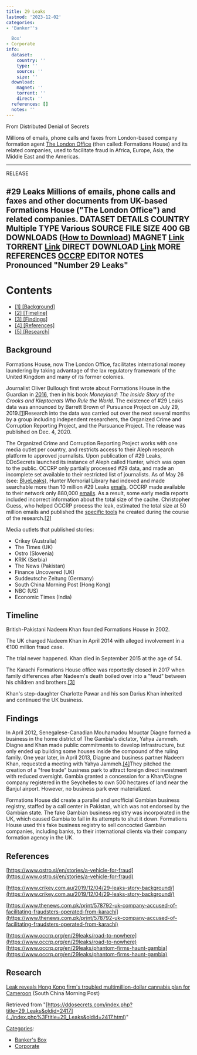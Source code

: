 ```yaml
---
title: 29 Leaks
lastmod: '2023-12-02'
categories:
- 'Banker''s

  Box'
- Corporate
info:
  dataset:
    country: ''
    type: ''
    source: ''
    size: ''
  download:
    magnet: ''
    torrent: ''
    direct: ''
  references: []
  notes: ''
---
```




From Distributed Denial of Secrets

Millions of emails, phone calls and faxes from London-based company
formation agent [The London
Office](https://thelondonoffice.com/)
(then called: Formations House) and its related companies, used to
facilitate fraud in Africa, Europe, Asia, the Middle East and the
Americas.

---
RELEASE

**#29 Leaks**
Millions of emails, phone calls and faxes and other documents from UK-based Formations House ("The London Office") and related companies.
DATASET DETAILS
**COUNTRY** Multiple
**TYPE** Various
**SOURCE**
**FILE SIZE** 400 GB
DOWNLOADS ([How to Download](Torrents.html "Torrents"))
**MAGNET** [Link](magnet:?xt=urn:btih:673544da778bb597fb3331638c22857a8f6ed623&dn=29Leaks&tr=udp://tracker.coppersurfer.tk:6969/announce&tr=udp://exodus.desync.com:6969/announce&tr=udp://tracker.leechers-paradise.org:6969/announce&tr=http://tracker.opentrackr.org:1337/announce&tr=udp://public.popcorn-tracker.org:6969/announce&tr=http://104.28.1.30:8080/announce&tr=http://104.28.16.69/announce&tr=http://107.150.14.110:6969/announce&tr=http://109.121.134.121:1337/announce&tr=http://114.55.113.60:6969/announce&tr=http://125.227.35.196:6969/announce&tr=http://128.199.70.66:5944/announce&tr=http://157.7.202.64:8080/announce&tr=http://158.69.146.212:7777/announce&tr=http://173.254.204.71:1096/announce&tr=http://178.175.143.27/announce&tr=http://178.33.73.26:2710/announce&tr=http://182.176.139.129:6969/announce&tr=http://185.5.97.139:8089/announce&tr=http://188.165.253.109:1337/announce&tr=http://194.106.216.222/announce&tr=http://195.123.209.37:1337/announce&tr=http://210.244.71.25:6969/announce&tr=http://210.244.71.26:6969/announce&tr=http://213.159.215.198:6970/announce&tr=http://213.163.67.56:1337/announce&tr=http://37.19.5.139:6969/announce&tr=http://37.19.5.155:6881/announce&tr=http://46.4.109.148:6969/announce&tr=http://5.79.249.77:6969/announce&tr=http://5.79.83.193:2710/announce&tr=http://51.254.244.161:6969/announce&tr=http://59.36.96.77:6969/announce&tr=http://74.82.52.209:6969/announce&tr=http://80.246.243.18:6969/announce&tr=http://81.200.2.231/announce&tr=http://85.17.19.180/announce&tr=http://87.248.186.252:8080/announce&tr=http://87.253.152.137/announce&tr=http://91.216.110.47/announce&tr=http://91.217.91.21:3218/announce&tr=http://91.218.230.81:6969/announce&tr=http://93.92.64.5/announce&tr=http://atrack.pow7.com/announce&tr=http://bt.henbt.com:2710/announce&tr=http://bt.pusacg.org:8080/announce&tr=http://bt2.careland.com.cn:6969/announce&tr=http://explodie.org:6969/announce&tr=http://mgtracker.org:2710/announce&tr=http://mgtracker.org:6969/announce&tr=http://open.acgtracker.com:1096/announce&tr=http://open.lolicon.eu:7777/announce&tr=http://open.touki.ru/announce.php&tr=http://p4p.arenabg.ch:1337/announce&tr=http://p4p.arenabg.com:1337/announce&tr=http://pow7.com:80/announce&tr=http://retracker.gorcomnet.ru/announce&tr=http://retracker.krs-ix.ru/announce&tr=http://retracker.krs-ix.ru:80/announce&tr=http://secure.pow7.com/announce&tr=http://t1.pow7.com/announce&tr=http://t2.pow7.com/announce&tr=http://thetracker.org:80/announce&tr=http://torrent.gresille.org/announce&tr=http://torrentsmd.com:8080/announce&tr=http://tracker.aletorrenty.pl:2710/announce&tr=http://tracker.baravik.org:6970/announce&tr=http://tracker.bittor.pw:1337/announce&tr=http://tracker.bittorrent.am/announce&tr=http://tracker.calculate.ru:6969/announce&tr=http://tracker.dler.org:6969/announce&tr=http://tracker.dutchtracking.com/announce&tr=http://tracker.dutchtracking.com:80/announce&tr=http://tracker.dutchtracking.nl/announce&tr=http://tracker.dutchtracking.nl:80/announce&tr=http://tracker.edoardocolombo.eu:6969/announce&tr=http://tracker.ex.ua/announce&tr=http://tracker.ex.ua:80/announce&tr=http://tracker.filetracker.pl:8089/announce&tr=http://tracker.flashtorrents.org:6969/announce&tr=http://tracker.grepler.com:6969/announce&tr=http://tracker.internetwarriors.net:1337/announce&tr=http://tracker.kicks-ass.net/announce&tr=http://tracker.kicks-ass.net:80/announce&tr=http://tracker.kuroy.me:5944/announce&tr=http://tracker.mg64.net:6881/announce&tr=http://tracker.opentrackr.org:1337/announce&tr=http://tracker.skyts.net:6969/announce&tr=http://tracker.tfile.me/announce&tr=http://tracker.tiny-vps.com:6969/announce&tr=http://tracker.tvunderground.org.ru:3218/announce&tr=http://tracker.yoshi210.com:6969/announce&tr=http://tracker1.wasabii.com.tw:6969/announce&tr=http://tracker2.itzmx.com:6961/announce&tr=http://tracker2.wasabii.com.tw:6969/announce&tr=http://www.wareztorrent.com/announce&tr=http://www.wareztorrent.com:80/announce&tr=https://104.28.17.69/announce&tr=https://www.wareztorrent.com/announce&tr=udp://107.150.14.110:6969/announce&tr=udp://109.121.134.121:1337/announce&tr=udp://114.55.113.60:6969/announce&tr=udp://128.199.70.66:5944/announce&tr=udp://151.80.120.114:2710/announce&tr=udp://168.235.67.63:6969/announce&tr=udp://178.33.73.26:2710/announce&tr=udp://182.176.139.129:6969/announce&tr=udp://185.5.97.139:8089/announce&tr=udp://185.86.149.205:1337/announce&tr=udp://188.165.253.109:1337/announce&tr=udp://191.101.229.236:1337/announce&tr=udp://194.106.216.222:80/announce&tr=udp://195.123.209.37:1337/announce&tr=udp://195.123.209.40:80/announce&tr=udp://208.67.16.113:8000/announce&tr=udp://213.163.67.56:1337/announce&tr=udp://37.19.5.155:2710/announce&tr=udp://46.4.109.148:6969/announce&tr=udp://5.79.249.77:6969/announce&tr=udp://5.79.83.193:6969/announce&tr=udp://51.254.244.161:6969/announce&tr=udp://62.138.0.158:6969/announce&tr=udp://62.212.85.66:2710/announce&tr=udp://74.82.52.209:6969/announce&tr=udp://85.17.19.180:80/announce&tr=udp://89.234.156.205:80/announce&tr=udp://9.rarbg.com:2710/announce&tr=udp://9.rarbg.me:2780/announce&tr=udp://9.rarbg.to:2730/announce&tr=udp://91.218.230.81:6969/announce&tr=udp://94.23.183.33:6969/announce&tr=udp://bt.xxx-tracker.com:2710/announce&tr=udp://eddie4.nl:6969/announce&tr=udp://explodie.org:6969/announce&tr=udp://mgtracker.org:2710/announce&tr=udp://open.stealth.si:80/announce&tr=udp://p4p.arenabg.com:1337/announce&tr=udp://shadowshq.eddie4.nl:6969/announce&tr=udp://shadowshq.yi.org:6969/announce&tr=udp://torrent.gresille.org:80/announce&tr=udp://tracker.aletorrenty.pl:2710/announce&tr=udp://tracker.bittor.pw:1337/announce&tr=udp://tracker.coppersurfer.tk:6969/announce&tr=udp://tracker.eddie4.nl:6969/announce&tr=udp://tracker.ex.ua:80/announce&tr=udp://tracker.filetracker.pl:8089/announce&tr=udp://tracker.flashtorrents.org:6969/announce&tr=udp://tracker.grepler.com:6969/announce&tr=udp://tracker.ilibr.org:80/announce&tr=udp://tracker.internetwarriors.net:1337/announce&tr=udp://tracker.kicks-ass.net:80/announce&tr=udp://tracker.kuroy.me:5944/announce&tr=udp://tracker.leechers-paradise.org:6969/announce&tr=udp://tracker.mg64.net:2710/announce&tr=udp://tracker.mg64.net:6969/announce&tr=udp://tracker.opentrackr.org:1337/announce&tr=udp://tracker.piratepublic.com:1337/announce&tr=udp://tracker.sktorrent.net:6969/announce&tr=udp://tracker.skyts.net:6969/announce&tr=udp://tracker.tiny-vps.com:6969/announce&tr=udp://tracker.yoshi210.com:6969/announce&tr=udp://tracker2.indowebster.com:6969/announce&tr=udp://tracker4.piratux.com:6969/announce&tr=udp://zer0day.ch:1337/announce&tr=udp://zer0day.to:1337/announce)
**TORRENT** [Link](https://data.ddosecrets.com/file/29Leaks/29Leaks.torrent)
**DIRECT DOWNLOAD** [Link](https://data.ddosecrets.com/29%20Leaks/)
MORE
**REFERENCES**
[OCCRP](https://www.occrp.org/en/29leaks)
**EDITOR NOTES**
Pronounced "Number 29 Leaks"
---

# Contents

- [[1] [Background]](29_Leaks.html#Background)
- [[2] [Timeline]](29_Leaks.html#Timeline)
- [[3] [Findings]](29_Leaks.html#Findings)
- [[4] [References]](29_Leaks.html#References)
- [[5] [Research]](29_Leaks.html#Research)

## Background

Formations House, now The London Office, facilitates international money
laundering by taking advantage of the lax regulatory framework of the
United Kingdom and many of its former colonies.

Journalist Oliver Bullough first wrote about Formations House in the
Guardian in
[2016](https://www.theguardian.com/business/2016/apr/19/offshore-central-london-curious-case-29-harley-street), then in his book *Moneyland: The Inside Story of
the Crooks and Kleptocrats Who Rule the World*. The existence of #29
Leaks data was announced by Barrett Brown of Pursuance Project on July
29,
2019.[[1]](https://www.counterpunch.org/2019/07/24/this-london-firm-helps-the-wealthy-hide-assets-or-steal-them-luckily-we-have-15-years-of-their-client-communications/)Research into the data was carried out over
the next several months by a group including independent researchers,
the Organized Crime and Corruption Reporting Project, and the Pursuance
Project. The release was published on Dec. 4, 2020.

The Organized Crime and Corruption Reporting Project works with one
media outlet per country, and restricts access to their Aleph research
platform to approved journalists. Upon publication of #29 Leaks,
DDoSecrets launched its instance of Aleph called Hunter, which was open
to the public. OCCRP only partially processed #29 data, and made an
incomplete set available to their restricted list of journalists. As of
May 26 (see:
[BlueLeaks](https://ddosecrets.com/index.php?title=Blue_Leaks&action=edit&redlink=1 "Blue Leaks (page does not exist)")),
Hunter Memorial Library had indexed and made searchable more than 10
million #29 Leaks
[emails](https://twitter.com/DDoSecrets/status/1265353500868911111). OCCRP made available to their network only
880,000
[emails](https://twitter.com/press4change/status/1216722509623631873). As a result, some early media reports included
incorrect information about the total size of the cache. Christopher
Guess, who helped OCCRP process the leak, estimated the total size at 50
million emails and published the [specific
tools](https://github.com/cguess/FormationsHouseLeaks) he created during the course of the
research.[[2]](https://medium.com/@cguess/50-million-emails-processing-the-29leaks-in-ruby-4c4e451129c2)

Media outlets that published stories:

- Crikey (Australia)
- The Times (UK)
- Ostro (Slovenia)
- KRIK (Serbia)
- The News (Pakistan)
- Finance Uncovered (UK)
- Suddeutsche Zeitung (Germany)
- South China Morning Post (Hong Kong)
- NBC (US)
- Economic Times (India)

## Timeline

British-Pakistani Nadeem Khan founded Formations House in 2002.

The UK charged Nadeem Khan in April 2014 with alleged involvement in a
€100 million fraud case.

The trial never happened. Khan died in September 2015 at the age of 54.

The Karachi Formations House office was reportedly closed in 2017 when
family differences after Nadeem's death boiled over into a "feud"
between his children and
brothers.[[3]](https://www.thenews.com.pk/print/578792-uk-company-accused-of-facilitating-fraudsters-operated-from-karachi)

Khan's step-daughter Charlotte Pawar and his son Darius Khan inherited
and continued the UK business.

## Findings

In April 2012, Senegalese-Canadian Mouhamadou Mouctar Diagne formed a
business in the home district of The Gambia's dictator, Yahya Jammeh.
Diagne and Khan made public commitments to develop infrastructure, but
only ended up building some houses inside the compound of the ruling
family. One year later, in April 2013, Diagne and business partner
Nadeem Khan, requested a meeting with Yahya
Jammeh.[[4]](https://www.occrp.org/en/29leaks/phantom-firms-haunt-gambia)They pitched the creation of a "free trade"
business park to attract foreign direct investment with reduced
oversight. Gambia granted a concession for a Khan/Diagne company
registered in the Seychelles to own 500 hectares of land near the Banjul
airport. However, no business park ever materialized.

Formations House did create a parallel and unofficial Gambian business
registry, staffed by a call center in Pakistan, which was not endorsed
by the Gambian state. The fake Gambian business registry was
incorporated in the UK, which caused Gambia to fail in its attempts to
shut it down. Formations House used this fake business registry to sell
concocted Gambian companies, including banks, to their international
clients via their company formation agency in the UK.

## References

[https://www.ostro.si/en/stories/a-vehicle-for-fraud](https://www.ostro.si/en/stories/a-vehicle-for-fraud)

[https://www.crikey.com.au/2019/12/04/29-leaks-story-background/](https://www.crikey.com.au/2019/12/04/29-leaks-story-background/)

[https://www.thenews.com.pk/print/578792-uk-company-accused-of-facilitating-fraudsters-operated-from-karachi](https://www.thenews.com.pk/print/578792-uk-company-accused-of-facilitating-fraudsters-operated-from-karachi)

[https://www.occrp.org/en/29leaks/road-to-nowhere](https://www.occrp.org/en/29leaks/road-to-nowhere)
[https://www.occrp.org/en/29leaks/phantom-firms-haunt-gambia](https://www.occrp.org/en/29leaks/phantom-firms-haunt-gambia)

## Research

[Leak reveals Hong Kong firm's troubled multimillion-dollar cannabis
plan for
Cameroon](https://www.scmp.com/week-asia/economics/article/3040626/leak-reveals-hong-kong-firms-failed-multimillion-dollar) (South China Morning Post)

Retrieved from
"[https://ddosecrets.com/index.php?title=29_Leaks&oldid=2417](../index.php%3Ftitle=29_Leaks&oldid=2417.html)"

[Categories](./Special:Categories.html "Special:Categories"):

- [Banker's
Box](./Category:Banker's_Box.html "Category:Banker's Box")
- [Corporate](./Category:Corporate.html "Category:Corporate")
